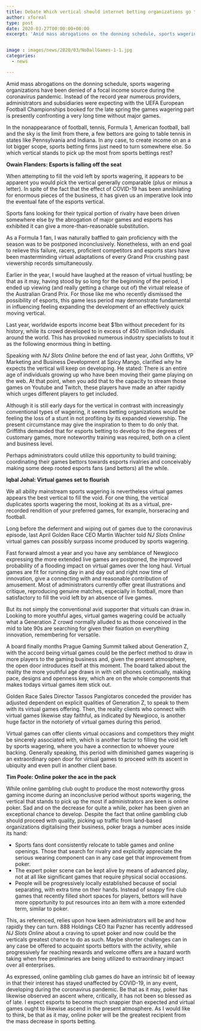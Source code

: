 ```yaml
---
title: Debate Which vertical should internet betting organizations go to without sports wagering
author: xforeal 
type: post
date: 2020-03-27T00:00:00+00:00
excerpt: 'Amid mass abrogations on the donning schedule, sports wagering organizations have been denied of a focal income source during the coronavirus pandemic '


image : images/news/2020/03/NoBallGames-1-1.jpg
categories:
  - news

---
```

Amid mass abrogations on the donning schedule, sports wagering organizations have been denied of a focal income source during the coronavirus pandemic. Instead of the record year numerous providers, administrators and subsidiaries were expecting with the UEFA European Football Championships booked for the late spring the games wagering part is presently confronting a very long time without major games. 

In the nonappearance of football, tennis, Formula 1, American football, ball and the sky is the limit from there, a few bettors are going to table tennis in states like Pennsylvania and Indiana. In any case, to create income on an a lot bigger scope, sports betting firms just need to turn somewhere else. So which vertical stands to pick up the most from sports bettings rest? 

**Owain Flanders: Esports is falling off the seat** 

When attempting to fill the void left by sports wagering, it appears to be apparent you would pick the vertical generally comparable (plus or minus a letter). In spite of the fact that the effect of COVID-19 has been annihilating for enormous pieces of the business, it has given us an imperative look into the eventual fate of the esports vertical. 

Sports fans looking for their typical portion of rivalry have been driven somewhere else by the abrogation of major games and esports has exhibited it can give a more-than-reasonable substitution. 

As a Formula 1 fan, I was naturally baffled to gain proficiency with the season was to be postponed inconclusively. Nonetheless, with an end goal to relieve this failure, racers, proficient competitors and esports stars have been masterminding virtual adaptations of every Grand Prix crushing past viewership records simultaneously. 

Earlier in the year, I would have laughed at the reason of virtual hustling; be that as it may, having stood by so long for the beginning of the period, I ended up viewing (and really getting a charge out of) the virtual release of the Australian Grand Prix. For those like me who recently dismissed the possibility of esports, this game less period may demonstrate fundamental in influencing feeling expanding the development of an effectively quick moving vertical. 

Last year, worldwide esports income beat $1bn without precedent for its history, while its crowd developed to in excess of 450 million individuals around the world. This has provoked numerous industry specialists to tout it as the following enormous thing in betting. 

Speaking with <em data-stringify-type="italic">NJ Slots Online </em> before the end of last year, John Griffiths, VP Marketing and Business Development at Spicy Mango, clarified why he expects the vertical will keep on developing. He stated: There is an entire age of individuals growing up who have been moving their game playing on the web. At that point, when you add that to the capacity to stream those games on Youtube and Twitch, these players have made an after rapidly which urges different players to get included. 

Although it is still early days for the vertical in contrast with increasingly conventional types of wagering, it seems betting organizations would be feeling the loss of a stunt in not profiting by its expanded viewership. The present circumstance may give the inspiration to them to do only that. Griffiths demanded that for esports betting to develop to the degrees of customary games, more noteworthy training was required, both on a client and business level. 

Perhaps administrators could utilize this opportunity to build training; coordinating their games bettors towards esports rivalries and conceivably making some deep rooted esports fans (and bettors) all the while. 

**Iqbal Johal: Virtual games set to flourish** 

We all ability mainstream sports wagering is nevertheless virtual games appears the best vertical to fill the void. For one thing, the vertical duplicates sports wagering the most, looking at its as a virtual, pre-recorded rendition of your preferred games, for example, horseracing and football. 

Long before the deferment and wiping out of games due to the coronavirus episode, last April Golden Race CEO Martin Wachter told <em data-stringify-type="italic">NJ Slots Online </em> virtual games can possibly surpass income produced by sports wagering. 

Fast forward almost a year and you have any semblance of Newgioco expressing the more extended live games are postponed, the improved probability of a flooding impact on virtual games over the long haul. Virtual games are fit for running day in and day out and right now time of innovation, give a connecting with and reasonable contribution of amusement. Most of administrators currently offer great illustrations and critique, reproducing genuine matches, especially in football, more than satisfactory to fill the void left by an absence of live games. 

But its not simply the conventional avid supporter that virtuals can draw in. Looking to more youthful ages, virtual games wagering could be actually what a Generation Z crowd normally alluded to as those conceived in the mid to late 90s are searching for given their fixation on everything innovation, remembering for versatile. 

A board finally months Prague Gaming Summit talked about Generation Z, with the accord being virtual games could be the perfect method to draw in more players to the gaming business and, given the present atmosphere, the open door introduces itself at this moment. The board talked about the reality the more youthful age draws in with cell phones continually, making pace, designs and openness key, which are on the whole components that makes todays virtual games item stick out. 

Golden Race Sales Director Tassos Pangiotaros conceded the provider has adjusted dependent on explicit qualities of Generation Z, to speak to them with its virtual games offering. Then, the reality clients who connect with virtual games likewise stay faithful, as indicated by Newgioco, is another huge factor in the notoriety of virtual games during this period. 

Virtual games can offer clients virtual occasions and competitors they might be sincerely associated with, which is another factor to filling the void left by sports wagering, where you have a connection to whoever youre backing. Generally speaking, this period with diminished games wagering is an extraordinary open door for virtual games to proceed with its ascent in ubiquity and even pull in another client base. 

**Tim Poole: Online poker the ace in the pack** 

While online gambling club ought to produce the most noteworthy gross gaming income during an inconclusive period without sports wagering, the vertical that stands to pick up the most if administrators are keen is online poker. Sad and on the decrease for quite a while, poker has been given an exceptional chance to develop. Despite the fact that online gambling club should proceed with quality, picking up traffic from land-based organizations digitalising their business, poker brags a number aces inside its hand: 

  * Sports fans dont consistently relocate to table games and online openings. Those that search for rivalry and explicitly appreciate the serious wearing component can in any case get that improvement from poker. 
  * The expert poker scene can be kept alive by means of advanced play, not at all like significant games that require physical social occasions. 
  * People will be progressively locally established because of social separating, with extra time on their hands. Instead of snappy fire club games that recently filled short spaces for players, bettors will have more opportunity to put resources into an item with a more extended term, similar to poker. 

This, as referenced, relies upon how keen administrators will be and how rapidly they can turn. 888 Holdings CEO Itai Pazner has recently addressed _NJ Slots Online_ about a craving to upset poker and now could be the verticals greatest chance to do as such. Maybe shorter challenges can in any case be offered to acquaint sports bettors with the activity, while progressively far reaching rewards and welcome offers are a hazard worth taking when free preliminaries are being utilized to extraordinary impact over all enterprises. 

As expressed, online gambling club games do have an intrinsic bit of leeway in that their interest has stayed unaffected by COVID-19, in any event, developing during the coronavirus pandemic. Be that as it may, poker has likewise observed an ascent where, critically, it has not been so blessed as of late. I expect esports to become much snappier than expected and virtual games ought to likewise ascend in the present atmosphere. As I would like to think, be that as it may, online poker will be the greatest recipient from the mass decrease in sports betting.